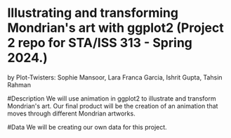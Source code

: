 # Illustrating and transforming Mondrian's art with ggplot2 (Project 2 repo for STA/ISS 313 - Spring 2024.)
by Plot-Twisters: Sophie Mansoor, Lara Franca Garcia, Ishrit Gupta, Tahsin Rahman


#Description
We will use animation in ggplot2 to illustrate and transform Mondrian's art. Our final product will be the creation of an animation that moves through different Mondrian artworks.


#Data
We will be creating our own data for this project.